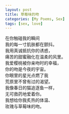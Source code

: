 ```yaml
---
layout: post
title: 草莓味的吻
categories: [My Poems, Sex]
tags: [sex, love]
---
```


在你触碰我的瞬间  
我的每一寸肌肤都在颤抖。  
我用真诚抵抗你的诱惑，  
痛苦的甜蜜融化在温柔的风里。  
我爱樱桃被你亲吻时的幸福，  
你的吻是今夜的宇宙。  
你眼里的星光点燃了我  
荒原里不曾有过的渴望。  
我像春日的猫追逐鱼一样，  
无可救药地爱着你。  
我想给你我炙热的体温、  
玫瑰与草莓味的吻。
